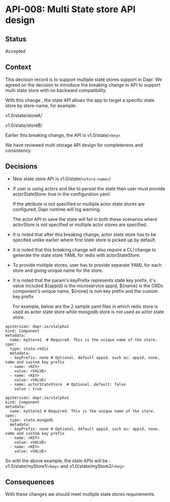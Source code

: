 # API-008: Multi State store API design

## Status
Accepted

## Context
This decision record is to support multiple state stores support in Dapr. We agreed on the decision to introduce the breaking change in API
to support multi state store with no backward compatibility.

With this change , the state API allows the app to target a specific state store by store-name, for example:

v1.0/state/storeA/

v1.0/state/storeB/

Earlier this breaking change, the API is v1.0/state/`<key>`

We have reviewed multi storage API design for completeness and consistency.

## Decisions

*  New state store API is v1.0/state/`<store-name>`/
*  If user is using actors and like to persist the state then user must provide actorStateStore: true in the configuration yaml.

   If the attribute is not specified or multiple actor state stores are configured, Dapr runtime will log warning.
   
   The actor API to save the state will fail in both these scenarios where actorStore is not specified or multiple actor stores
are specified.
*  It is noted that after this breaking change, actor state store has to be specifed unlike earlier where first state store is picked up by default.
* It is noted that this breaking change will also require a CLI change to generate the state store YAML for redis with actorStateStore.

* To provide multiple stores, user has to provide separate YAML for each store and giving unique name for the store.
* It is noted that the param's keyPrefix represents state key prefix, it's value included ${appid} is the microservice appid, ${name} is the CRDs component's unique name, ${none} is non key prefix and the custom key prefix

  For example, below are the 2 sample yaml files in which redis store is used as actor state store while mongodb store is not used as actor state store.

```
apiVersion: dapr.io/v1alpha1
kind: Component
metadata:
  name: myStore1  # Required. This is the unique name of the store.
spec:
  type: state.redis
  metadata:
  - keyPrefix: none # Optional. default appid. such as: appid, none, name and custom key prefix
  - name: <KEY>
    value: <VALUE>
  - name: <KEY>
    value: <VALUE>
  - name: actorStateStore  # Optional. default: false
    value : true
```

```
apiVersion: dapr.io/v1alpha1
kind: Component
metadata:
  name: myStore2 # Required. This is the unique name of the store.
spec:
  type: state.mongodb
  metadata:
  - keyPrefix: none # Optional. default appid. such as: appid, none, name and custom key prefix
  - name: <KEY>
    value: <VALUE>
  - name: <KEY>
    value: <VALUE>

```

So with the above example, the state APIs will be : v1.0/state/myStore1/`<key>`
and v1.0/state/myStore2/`<key>`
## Consequences

With these changes we should meet multiple state stores requirements.
